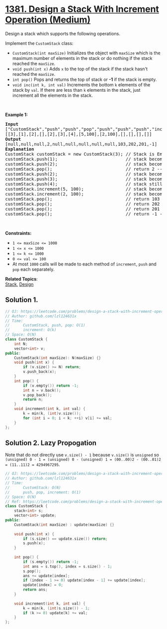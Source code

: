 # [1381. Design a Stack With Increment Operation (Medium)](https://leetcode.com/problems/design-a-stack-with-increment-operation/)

<p>Design a stack which supports the following operations.</p>

<p>Implement the <code>CustomStack</code> class:</p>

<ul>
	<li><code>CustomStack(int maxSize)</code> Initializes the object with <code>maxSize</code> which is the maximum number of elements in the stack or do nothing if the stack reached the <code>maxSize</code>.</li>
	<li><code>void push(int x)</code>&nbsp;Adds <code>x</code> to the top of the stack if the stack hasn't reached the <code>maxSize</code>.</li>
	<li><code>int pop()</code>&nbsp;Pops and returns the top of stack or <strong>-1</strong> if the stack is empty.</li>
	<li><code>void inc(int k, int val)</code> Increments the bottom <code>k</code> elements of the stack by <code>val</code>. If there are less than <code>k</code> elements in the stack, just increment all the elements in the stack.</li>
</ul>

<p>&nbsp;</p>
<p><strong>Example 1:</strong></p>

<pre><strong>Input</strong>
["CustomStack","push","push","pop","push","push","push","increment","increment","pop","pop","pop","pop"]
[[3],[1],[2],[],[2],[3],[4],[5,100],[2,100],[],[],[],[]]
<strong>Output</strong>
[null,null,null,2,null,null,null,null,null,103,202,201,-1]
<strong>Explanation</strong>
CustomStack customStack = new CustomStack(3); // Stack is Empty []
customStack.push(1);                          // stack becomes [1]
customStack.push(2);                          // stack becomes [1, 2]
customStack.pop();                            // return 2 --&gt; Return top of the stack 2, stack becomes [1]
customStack.push(2);                          // stack becomes [1, 2]
customStack.push(3);                          // stack becomes [1, 2, 3]
customStack.push(4);                          // stack still [1, 2, 3], Don't add another elements as size is 4
customStack.increment(5, 100);                // stack becomes [101, 102, 103]
customStack.increment(2, 100);                // stack becomes [201, 202, 103]
customStack.pop();                            // return 103 --&gt; Return top of the stack 103, stack becomes [201, 202]
customStack.pop();                            // return 202 --&gt; Return top of the stack 102, stack becomes [201]
customStack.pop();                            // return 201 --&gt; Return top of the stack 101, stack becomes []
customStack.pop();                            // return -1 --&gt; Stack is empty return -1.
</pre>

<p>&nbsp;</p>
<p><strong>Constraints:</strong></p>

<ul>
	<li><code>1 &lt;= maxSize &lt;= 1000</code></li>
	<li><code>1 &lt;= x &lt;= 1000</code></li>
	<li><code>1 &lt;= k &lt;= 1000</code></li>
	<li><code>0 &lt;= val &lt;= 100</code></li>
	<li>At most&nbsp;<code>1000</code>&nbsp;calls will be made to each method of <code>increment</code>, <code>push</code> and <code>pop</code> each separately.</li>
</ul>

**Related Topics**:  
[Stack](https://leetcode.com/tag/stack/), [Design](https://leetcode.com/tag/design/)

## Solution 1.

```cpp
// OJ: https://leetcode.com/problems/design-a-stack-with-increment-operation/
// Author: github.com/lzl124631x
// Time:
//      CustomStack, push, pop: O(1)
//      increment: O(k)
// Space: O(N)
class CustomStack {
    int N;
    vector<int> v;
public:
    CustomStack(int maxSize): N(maxSize) {}
    void push(int x) {
        if (v.size() >= N) return;
        v.push_back(x);
    }
    int pop() {
        if (v.empty()) return -1;
        int n = v.back();
        v.pop_back();
        return n;
    }
    void increment(int k, int val) {
        k = min(k, (int)v.size());
        for (int i = 0; i < k; ++i) v[i] += val;
    }
};
```

## Solution 2. Lazy Propogation

Note that do not directly use `v.size() - 1` because `v.size()` is `unsigned` so `(unsigned) 0 - 1 = (unsigned) 0 - (unsigned) 1 = (00..00)2 - (00..01)2 = (11..11)2 = 4294967295`.

```cpp
// OJ: https://leetcode.com/problems/design-a-stack-with-increment-operation/
// Author: github.com/lzl124631x
// Time:
//      CustomStack: O(N)
//      push, pop, increment: O(1)
// Space: O(N)
// Ref: https://leetcode.com/problems/design-a-stack-with-increment-operation/discuss/539716/JavaC%2B%2BPython-Lazy-increment-O(1)
class CustomStack {
    stack<int> s;
    vector<int> update;
public:
    CustomStack(int maxSize) : update(maxSize) {}
    
    void push(int x) {
        if (s.size() == update.size()) return;
        s.push(x);
    }
    
    int pop() {
        if (s.empty()) return -1;
        int ans = s.top(), index = s.size() - 1;
        s.pop();
        ans += update[index];
        if (index - 1 >= 0) update[index - 1] += update[index];
        update[index] = 0;
        return ans;
    }
    
    void increment(int k, int val) {
        k = min(k, (int)s.size()) - 1;
        if (k >= 0) update[k] += val;
    }
};
```